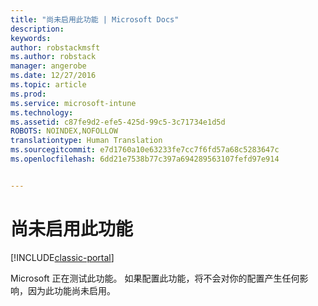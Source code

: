 ```yaml
---
title: "尚未启用此功能 | Microsoft Docs"
description: 
keywords: 
author: robstackmsft
ms.author: robstack
manager: angerobe
ms.date: 12/27/2016
ms.topic: article
ms.prod: 
ms.service: microsoft-intune
ms.technology: 
ms.assetid: c87fe9d2-efe5-425d-99c5-3c71734e1d5d
ROBOTS: NOINDEX,NOFOLLOW
translationtype: Human Translation
ms.sourcegitcommit: e7d1760a10e63233fe7cc7f6fd57a68c5283647c
ms.openlocfilehash: 6dd21e7538b77c397a694289563107fefd97e914


---
```


# <a name="this-feature-has-not-been-enabled"></a>尚未启用此功能

[!INCLUDE[classic-portal](../includes/classic-portal.md)]

Microsoft 正在测试此功能。 如果配置此功能，将不会对你的配置产生任何影响，因为此功能尚未启用。



<!--HONumber=Dec16_HO5-->


